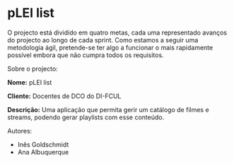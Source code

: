 pLEI list
===========

O projecto está dividido em quatro metas, cada uma representado avanços do projecto ao longo de cada sprint. Como estamos a seguir uma metodologia ágil, pretende-se ter algo a funcionar o mais rapidamente possível embora que não cumpra todos os requisitos.

Sobre o projecto:

**Nome:** pLEI list

**Cliente:** Docentes de DCO do DI-FCUL

**Descrição:** Uma aplicação que permita gerir um catálogo de filmes e streams, podendo gerar playlists com esse conteúdo.

Autores:
- Inês Goldschmidt
- Ana Albuquerque
